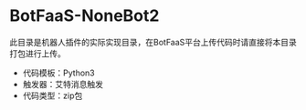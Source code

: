 # BotFaaS-NoneBot2

此目录是机器人插件的实际实现目录，在BotFaaS平台上传代码时请直接将本目录打包进行上传。

* 代码模板：Python3
* 触发器：艾特消息触发
* 代码类型：zip包
